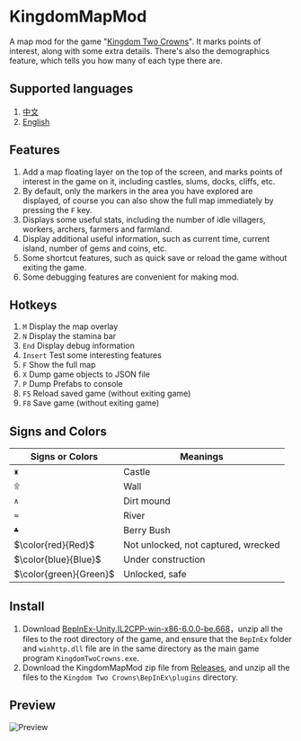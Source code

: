 # KingdomMapMod

A map mod for the game "[Kingdom Two Crowns](https://store.steampowered.com/app/701160/)". It marks points of interest, along with some extra details. There's also the demographics feature, which tells you how many of each type there are.

## Supported languages

1. [中文](https://github.com/abevol/KingdomMapMod/blob/master/Readme.zh-CN.md)
2. [English](https://github.com/abevol/KingdomMapMod/blob/master/Readme.md)

## Features

1. Add a map floating layer on the top of the screen, and marks points of interest in the game on it, including castles, slums, docks, cliffs, etc.
2. By default, only the markers in the area you have explored are displayed, of course you can also show the full map immediately by pressing the `F` key.
3. Displays some useful stats, including the number of idle villagers, workers, archers, farmers and farmland.
4. Display additional useful information, such as current time, current island, number of gems and coins, etc.
5. Some shortcut features, such as quick save or reload the game without exiting the game.
6. Some debugging features are convenient for making mod.

## Hotkeys

1. `M` Display the map overlay
2. `N` Display the stamina bar
3. `End` Display debug information
4. `Insert` Test some interesting features
5. `F` Show the full map
6. `X` Dump game objects to JSON file
7. `P` Dump Prefabs to console
8. `F5` Reload saved game (without exiting game)
9. `F8` Save game (without exiting game)

## Signs and Colors

| Signs or Colors | Meanings |
|----|----|
|`♜`|Castle|
|`۩`|Wall|
|`∧`|Dirt mound|
|`≈`|River|
|`♣`|Berry Bush|
|$\color{red}{Red}$|Not unlocked, not captured, wrecked|
|$\color{blue}{Blue}$|Under construction|
|$\color{green}{Green}$|Unlocked, safe|

## Install

1. Download [BepInEx-Unity.IL2CPP-win-x86-6.0.0-be.668](https://builds.bepinex.dev/projects/bepinex_be/668/BepInEx-Unity.IL2CPP-win-x86-6.0.0-be.668%2B46e297f.zip)，unzip all the files to the root directory of the game, and ensure that the `BepInEx` folder and `winhttp.dll` file are in the same directory as the main game program `KingdomTwoCrowns.exe`.
2. Download the KingdomMapMod zip file from [Releases](https://github.com/abevol/KingdomMapMod/releases), and unzip all the files to the `Kingdom Two Crowns\BepInEx\plugins` directory.

## Preview

![Preview](https://github.com/abevol/KingdomMapMod/blob/master/preview.png?raw=true)
